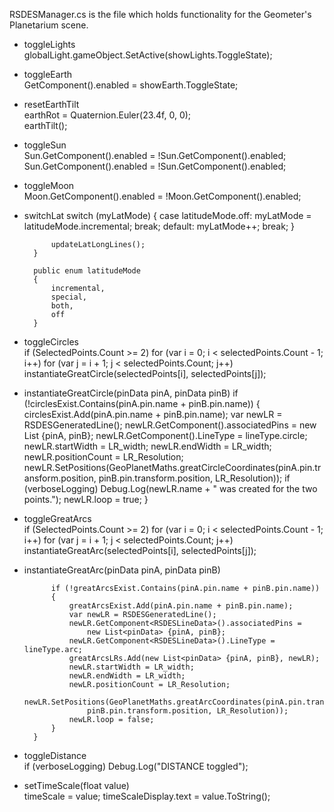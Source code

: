 RSDESManager.cs is the file which holds functionality for the Geometer's Planetarium scene.
- toggleLights  
globalLight.gameObject.SetActive(showLights.ToggleState);

- toggleEarth  
GetComponent<MeshRenderer>().enabled = showEarth.ToggleState;

- resetEarthTilt  
earthRot = Quaternion.Euler(23.4f, 0, 0);  
earthTilt();

- toggleSun  
            Sun.GetComponent<Renderer>().enabled = !Sun.GetComponent<Renderer>().enabled;
            Sun.GetComponent<Light>().enabled = !Sun.GetComponent<Light>().enabled;
- toggleMoon  
Moon.GetComponent<Renderer>().enabled = !Moon.GetComponent<Renderer>().enabled;

- switchLat
            switch (myLatMode)
            {
                case latitudeMode.off:
                    myLatMode = latitudeMode.incremental;
                    break;
                default:
                    myLatMode++;
                    break;
            }

            updateLatLongLines();
        }

        public enum latitudeMode
        {
            incremental,
            special,
            both,
            off
        }
       
- toggleCircles  
            if (SelectedPoints.Count >= 2)
                for (var i = 0; i < selectedPoints.Count - 1; i++)
                for (var j = i + 1; j < selectedPoints.Count; j++)
                    instantiateGreatCircle(selectedPoints[i], selectedPoints[j]);

- instantiateGreatCircle(pinData pinA, pinData pinB)
            if (!circlesExist.Contains(pinA.pin.name + pinB.pin.name))
            {
                circlesExist.Add(pinA.pin.name + pinB.pin.name);
                var newLR = RSDESGeneratedLine();
                newLR.GetComponent<RSDESLineData>().associatedPins =
                    new List<pinData> {pinA, pinB};
                newLR.GetComponent<RSDESLineData>().LineType = lineType.circle;
                newLR.startWidth = LR_width;
                newLR.endWidth = LR_width;
                newLR.positionCount = LR_Resolution;
                newLR.SetPositions(GeoPlanetMaths.greatCircleCoordinates(pinA.pin.transform.position,
                    pinB.pin.transform.position, LR_Resolution));
                if (verboseLogging) Debug.Log(newLR.name + " was created for the two points.");
                newLR.loop = true;
            }

- toggleGreatArcs  
                if (SelectedPoints.Count >= 2)
                    for (var i = 0; i < selectedPoints.Count - 1; i++)
                    for (var j = i + 1; j < selectedPoints.Count; j++)
                        instantiateGreatArc(selectedPoints[i], selectedPoints[j]);
- instantiateGreatArc(pinData pinA, pinData pinB)

            if (!greatArcsExist.Contains(pinA.pin.name + pinB.pin.name))
            {
                greatArcsExist.Add(pinA.pin.name + pinB.pin.name);
                var newLR = RSDESGeneratedLine();
                newLR.GetComponent<RSDESLineData>().associatedPins =
                    new List<pinData> {pinA, pinB};
                newLR.GetComponent<RSDESLineData>().LineType = lineType.arc;
                greatArcsLRs.Add(new List<pinData> {pinA, pinB}, newLR);
                newLR.startWidth = LR_width;
                newLR.endWidth = LR_width;
                newLR.positionCount = LR_Resolution;
                newLR.SetPositions(GeoPlanetMaths.greatArcCoordinates(pinA.pin.transform.position,
                    pinB.pin.transform.position, LR_Resolution));
                newLR.loop = false;
            }
        }

- toggleDistance  
            if (verboseLogging)
                Debug.Log("DISTANCE toggled");

- setTimeScale(float value)  
            timeScale = value;
            timeScaleDisplay.text = value.ToString();
